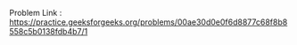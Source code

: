 Problem Link : https://practice.geeksforgeeks.org/problems/00ae30d0e0f6d8877c68f8b8558c5b0138fdb4b7/1